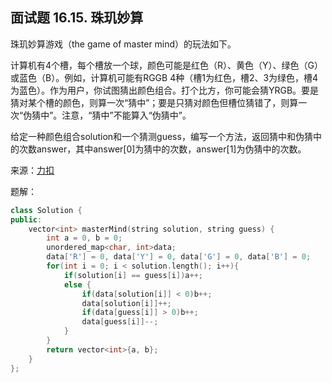 ## 面试题 16.15. 珠玑妙算
珠玑妙算游戏（the game of master mind）的玩法如下。

计算机有4个槽，每个槽放一个球，颜色可能是红色（R）、黄色（Y）、绿色（G）或蓝色（B）。例如，计算机可能有RGGB 4种（槽1为红色，槽2、3为绿色，槽4为蓝色）。作为用户，你试图猜出颜色组合。打个比方，你可能会猜YRGB。要是猜对某个槽的颜色，则算一次“猜中”；要是只猜对颜色但槽位猜错了，则算一次“伪猜中”。注意，“猜中”不能算入“伪猜中”。

给定一种颜色组合solution和一个猜测guess，编写一个方法，返回猜中和伪猜中的次数answer，其中answer[0]为猜中的次数，answer[1]为伪猜中的次数。

来源：[力扣](https://leetcode.cn/problems/master-mind-lcci)

题解：
```C++
class Solution {
public:
    vector<int> masterMind(string solution, string guess) {
        int a = 0, b = 0;
        unordered_map<char, int>data;
        data['R'] = 0, data['Y'] = 0, data['G'] = 0, data['B'] = 0;
        for(int i = 0; i < solution.length(); i++){
            if(solution[i] == guess[i])a++;
            else {
                if(data[solution[i]] < 0)b++;
                data[solution[i]]++;
                if(data[guess[i]] > 0)b++;
                data[guess[i]]--;
            }
        }
        return vector<int>{a, b};
    }
};
```
